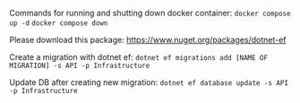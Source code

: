 Commands for running and shutting down docker container:
`docker compose up -d`
`docker compose down`

Please download this package: https://www.nuget.org/packages/dotnet-ef

Create a migration with dotnet ef:
`dotnet ef migrations add [NAME OF MIGRATION] -s API -p Infrastructure`

Update DB after creating new migration:
`dotnet ef database update -s API -p Infrastructure`
